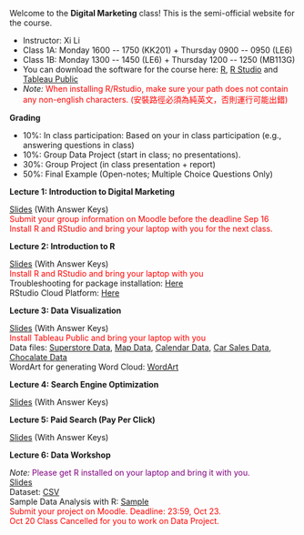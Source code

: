Welcome to the **Digital Marketing** class! This is the semi-official website for the course.

- Instructor: Xi Li
- Class 1A: Monday 1600 -- 1750 (KK201) + Thursday 0900 -- 0950 (LE6)     
- Class 1B: Monday 1300 -- 1450 (LE6) + Thursday 1200 -- 1250 (MB113G)          
- You can download the software for the course here: [R](https://cloud.r-project.org/), [R Studio](https://www.rstudio.com/products/rstudio/download/#download) and [Tableau Public](https://www.tableau.com/products/public/download) 
- *Note:* <span style="color:red">When installing R/Rstudio, make sure your path does not contain any non-english characters. (安裝路徑必須為純英文，否則運行可能出錯) </span>     

**Grading**     

- 10%: In class participation: Based on your in class participation (e.g., answering questions in class)    
- 10%: Group Data Project (start in class; no presentations).     
- 30%: Group Project (in class presentation + report)    
- 50%: Final Example (Open-notes; Multiple Choice Questions Only)     

**Lecture 1: Introduction to Digital Marketing**

[Slides](https://ximarketing.github.io/class/DM/08fb48da6501525ddaa08e927e77ef8700e82e7b/1.pdf) (With Answer Keys)               
<span style="color:red">Submit your group information on Moodle before the deadline Sep 16 </span>    
<span style="color:red">Install R and RStudio and bring your laptop with you for the next class.</span>      

**Lecture 2: Introduction to R**      
  
[Slides](https://ximarketing.github.io/class/DM/08fb48da6501525ddaa08e927e77ef8700e82e7b/2.pdf) (With Answer Keys)     
<span style="color:red">Install R and RStudio and bring your laptop with you</span>     
Troubleshooting for package installation: [Here](https://ximarketing.github.io/class/package.html)          
RStudio Cloud Platform: [Here](https://posit.cloud/)      

**Lecture 3: Data Visualization**      

[Slides](https://ximarketing.github.io/class/DM/08fb48da6501525ddaa08e927e77ef8700e82e7b/3.pdf) (With Answer Keys)     
<span style="color:red">Install Tableau Public and bring your laptop with you</span>     
Data files: [Superstore Data](https://ximarketing.github.io/class/Superstore_Data.xls), [Map Data](https://ximarketing.github.io/data/tableau_map.xlsx), [Calendar Data](https://ximarketing.github.io/data/tableau_calendar.xlsx), [Car Sales Data](https://ximarketing.github.io/data/carsales.xlsx), [Chocalate Data](https://ximarketing.github.io/data/tableau_chocolate.xlsx)          
WordArt for generating Word Cloud: [WordArt](https://wordart.com/)    

**Lecture 4: Search Engine Optimization**      

[Slides](https://ximarketing.github.io/class/DM/08fb48da6501525ddaa08e927e77ef8700e82e7b/SEO.pdf) (With Answer Keys)     

**Lecture 5: Paid Search (Pay Per Click)**      

[Slides](https://ximarketing.github.io/class/DM/08fb48da6501525ddaa08e927e77ef8700e82e7b/PPC.pdf) (With Answer Keys)     

**Lecture 6: Data Workshop**     

*Note:* <span style="color:purple">Please get R installed on your laptop and bring it with you. </span>      
[Slides](https://ximarketing.github.io/class/DM/08fb48da6501525ddaa08e927e77ef8700e82e7b/Data.pdf)                
Dataset: [CSV](https://ximarketing.github.io/class/Kickstarter-Project.csv)    
Sample Data Analysis with R: [Sample](https://ximarketing.github.io/class/sample.html)      
<span style="color:red">Submit your project on Moodle. Deadline: 23:59, Oct 23.</span>      
<span style="color:red">Oct 20 Class Cancelled for you to work on Data Project.</span>      


